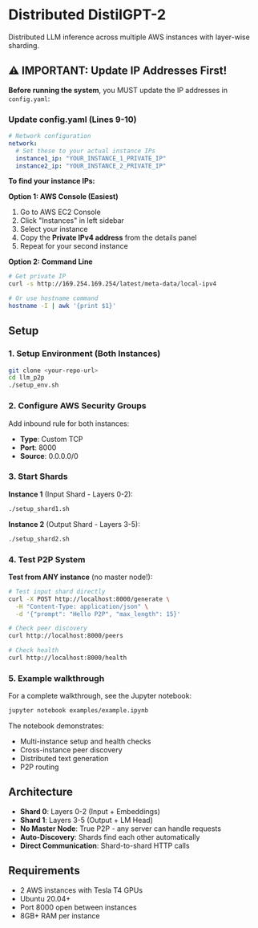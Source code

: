 # Distributed DistilGPT-2

Distributed LLM inference across multiple AWS instances with layer-wise sharding.

## ⚠️ IMPORTANT: Update IP Addresses First!

**Before running the system**, you MUST update the IP addresses in `config.yaml`:

### Update config.yaml (Lines 9-10)
```yaml
# Network configuration
network:
  # Set these to your actual instance IPs
  instance1_ip: "YOUR_INSTANCE_1_PRIVATE_IP"
  instance2_ip: "YOUR_INSTANCE_2_PRIVATE_IP"
```

**To find your instance IPs:**

**Option 1: AWS Console (Easiest)**
1. Go to AWS EC2 Console
2. Click "Instances" in left sidebar
3. Select your instance
4. Copy the **Private IPv4 address** from the details panel
5. Repeat for your second instance

**Option 2: Command Line**
```bash
# Get private IP
curl -s http://169.254.169.254/latest/meta-data/local-ipv4

# Or use hostname command
hostname -I | awk '{print $1}'
```

## Setup

### 1. Setup Environment (Both Instances)
```bash
git clone <your-repo-url>
cd llm_p2p
./setup_env.sh
```

### 2. Configure AWS Security Groups
Add inbound rule for both instances:
- **Type**: Custom TCP
- **Port**: 8000
- **Source**: 0.0.0.0/0

### 3. Start Shards

**Instance 1** (Input Shard - Layers 0-2):
```bash
./setup_shard1.sh
```

**Instance 2** (Output Shard - Layers 3-5):
```bash
./setup_shard2.sh
```

### 4. Test P2P System

**Test from ANY instance** (no master node!):
```bash
# Test input shard directly
curl -X POST http://localhost:8000/generate \
  -H "Content-Type: application/json" \
  -d '{"prompt": "Hello P2P", "max_length": 15}'

# Check peer discovery
curl http://localhost:8000/peers

# Check health
curl http://localhost:8000/health
```

### 5. Example walkthrough

For a complete walkthrough, see the Jupyter notebook:
```bash
jupyter notebook examples/example.ipynb
```

The notebook demonstrates:
- Multi-instance setup and health checks
- Cross-instance peer discovery
- Distributed text generation
- P2P routing

## Architecture

- **Shard 0**: Layers 0-2 (Input + Embeddings)
- **Shard 1**: Layers 3-5 (Output + LM Head)
- **No Master Node**: True P2P - any server can handle requests
- **Auto-Discovery**: Shards find each other automatically
- **Direct Communication**: Shard-to-shard HTTP calls

## Requirements

- 2 AWS instances with Tesla T4 GPUs
- Ubuntu 20.04+
- Port 8000 open between instances
- 8GB+ RAM per instance
